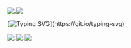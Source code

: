 <a href='https://twitter.com/intent/follow?screen_name=Dishpit'>
 <img align='center' src='https://img.shields.io/twitter/follow/Dishpit?color=26a7de&label=follow%20me%20on%20twitter&logo=twitter&style=for-the-badge' />
</a>
<a href='https://github.com/Dishpit'>
  <img align='center' src='https://img.shields.io/github/stars/Dishpit?logo=github&style=for-the-badge' />
</a>

[![Typing SVG](https://readme-typing-svg.demolab.com?font=Fira+Code&weight=100&duration=2000&pause=500&color=F738F2&center=true&vCenter=true&multiline=true&repeat=false&width=800&height=150&lines=Oh+hi%2C+this+is+neat!;Without+further+ado%3A+bippity+boppity+boo.;Please+note+that+not+every+stat+here+is+100%25+accurate.;This+is+due+to+most+of+my+work+being+conducted+in+private+repos.;That%2C+and+the+API+for+the+stat+cards+seem+to+be+frozen+in+time.)](https://git.io/typing-svg)

<a href="https://github.com/anuraghazra/github-readme-stats">
  <img align="center" src="https://github-readme-stats.vercel.app/api?username=Dishpit&count_private=true&show_icons=true&theme=transparent&hide_border=true" />
</a>
<a href="https://github.com/anuraghazra/convoychat">
  <img align="center" src="https://github-readme-stats.vercel.app/api/top-langs/?username=Dishpit&layout=compact&theme=transparent&count_private=true&hide_border=true" />
</a>

<a href="https://github.com/Dishpit">
  <img align="center" src="https://profile-counter.glitch.me/Dishpit/count.svg" />
</a>
